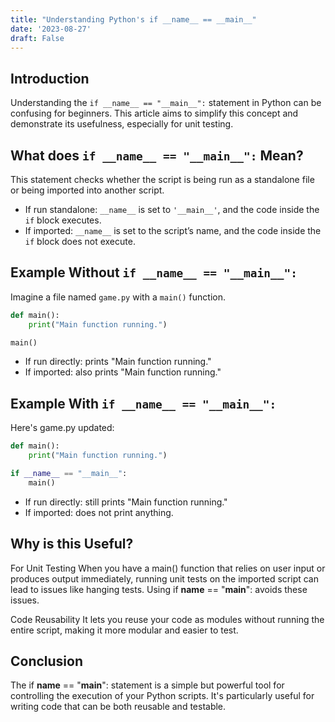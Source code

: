 ```yaml
---
title: "Understanding Python's if __name__ == __main__"
date: '2023-08-27'
draft: False
---
```

## Introduction
Understanding the `if __name__ == "__main__":` statement in Python can be confusing for beginners. This article aims to simplify this concept and demonstrate its usefulness, especially for unit testing.

## What does `if __name__ == "__main__":` Mean?

This statement checks whether the script is being run as a standalone file or being imported into another script.

- If run standalone: `__name__` is set to `'__main__'`, and the code inside the `if` block executes.
- If imported: `__name__` is set to the script’s name, and the code inside the `if` block does not execute.

## Example Without `if __name__ == "__main__":`

Imagine a file named `game.py` with a `main()` function.

```python
def main():
    print("Main function running.")

main()
```
- If run directly: prints "Main function running."
- If imported: also prints "Main function running."

## Example With `if __name__ == "__main__": `

Here's game.py updated:

```python
def main():
    print("Main function running.")

if __name__ == "__main__":
    main()
```

- If run directly: still prints "Main function running."
- If imported: does not print anything.

## Why is this Useful?

For Unit Testing
When you have a main() function that relies on user input or produces output immediately, running unit tests on the imported script can lead to issues like hanging tests. Using if __name__ == "__main__": avoids these issues.

Code Reusability
It lets you reuse your code as modules without running the entire script, making it more modular and easier to test.

## Conclusion
The if __name__ == "__main__": statement is a simple but powerful tool for controlling the execution of your Python scripts. It's particularly useful for writing code that can be both reusable and testable.
